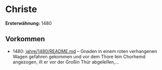 # Christe

**Ersterwähnung:** 1480

## Vorkommen
- 1480: [jahre/1480/README.md](../jahre/1480/README.md) – Gnaden in einem roten verhangenen Wagen gefahren
gekommen und vor dem Thore ſein Chorhemd angezogen,
iſt er vor der Großin Thür abgeſeſſen,...
